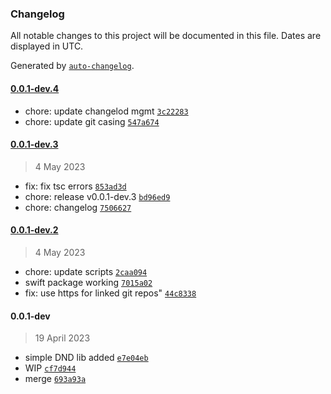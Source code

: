 ### Changelog

All notable changes to this project will be documented in this file. Dates are displayed in UTC.

Generated by [`auto-changelog`](https://github.com/CookPete/auto-changelog).

#### [0.0.1-dev.4](https://github.com/billyjacoby/browsernaut/compare/0.0.1-dev.3...0.0.1-dev.4)

- chore: update changelod mgmt [`3c22283`](https://github.com/billyjacoby/browsernaut/commit/3c2228367704a10459fdf31b822f0d3cc10c10af)
- chore: update git casing [`547a674`](https://github.com/billyjacoby/browsernaut/commit/547a674c42087be46ca54195229b8ed933e3acdd)

#### [0.0.1-dev.3](https://github.com/billyjacoby/browsernaut/compare/0.0.1-dev.2...0.0.1-dev.3)

> 4 May 2023

- fix: fix tsc errors [`853ad3d`](https://github.com/billyjacoby/browsernaut/commit/853ad3da631ffb7c56d0fbebc27210af17735e14)
- chore: release v0.0.1-dev.3 [`bd96ed9`](https://github.com/billyjacoby/browsernaut/commit/bd96ed9087d70ba6c6e5b1cc68ab1379a4f84806)
- chore: changelog [`7506627`](https://github.com/billyjacoby/browsernaut/commit/75066272e50e602d75c1e447c74b4df9225629d2)

#### [0.0.1-dev.2](https://github.com/billyjacoby/browsernaut/compare/0.0.1-dev...0.0.1-dev.2)

> 4 May 2023

- chore: update scripts [`2caa094`](https://github.com/billyjacoby/browsernaut/commit/2caa09495a4a558b534ee04e0f454f1562a835fb)
- swift package working [`7015a02`](https://github.com/billyjacoby/browsernaut/commit/7015a023f0fb721f9a357bbff6ea997dce600153)
- fix: use https for linked git repos" [`44c8338`](https://github.com/billyjacoby/browsernaut/commit/44c8338519fe69dba48245b23ceda7a5b15090b3)

#### 0.0.1-dev

> 19 April 2023

- simple DND lib added [`e7e04eb`](https://github.com/billyjacoby/browsernaut/commit/e7e04eb1afb43ff6a4333cf0df8b4933d0f056f2)
- WIP [`cf7d944`](https://github.com/billyjacoby/browsernaut/commit/cf7d944ef9458b6eaa5698b303f4cc096d0cf059)
- merge [`693a93a`](https://github.com/billyjacoby/browsernaut/commit/693a93ac3315a0f79033df65686768cba47a7524)
